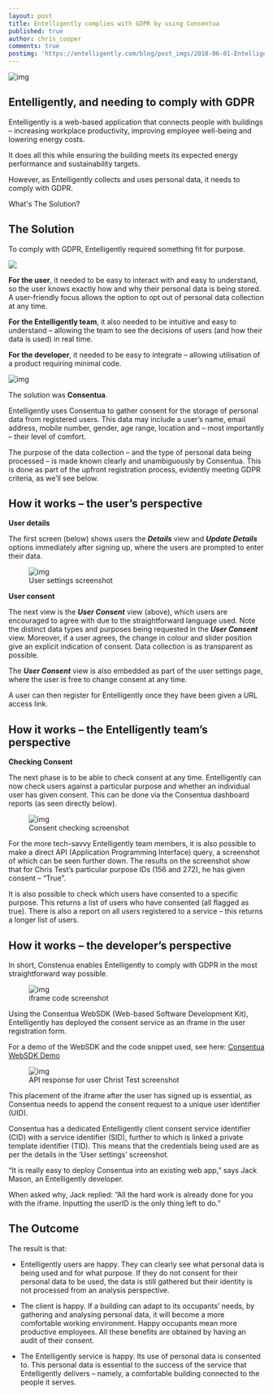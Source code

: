 ```yaml
---
layout: post
title: Entelligently complies with GDPR by using Consentua
published: true
author: chris_cooper
comments: true
postimg: 'https://entelligently.com/blog/post_imgs/2018-06-01-Entelligently-complies-with-GDPR-by-using-Consentua/en+con=gdpr.png'
---
```



<img class="img-center img-shadow" src="{{ site.baseurl }}/blog/post_imgs/2018-06-01-Entelligently-complies-with-GDPR-by-using-Consentua/en+con=gdpr.png" alt="img">

## Entelligently, and needing to comply with GDPR 


Entelligently is a web-based application that connects people with buildings – increasing workplace productivity, improving employee well-being and lowering energy costs.

It does all this while ensuring the building meets its expected energy performance and sustainability targets. 

However, as Entelligently collects and uses personal data, it needs to comply with GDPR. 
 
What's The Solution?

## The Solution

To comply with GDPR, Entelligently required something fit for purpose.

<img class="img-center" src="{{ site.baseurl }}/blog/post_imgs/2018-06-01-Entelligently-complies-with-GDPR-by-using-Consentua/entelligently-consentua.gif">
 
<b>For the user</b>, it needed to be easy to interact with and easy to understand, so the user knows exactly how and why their personal data is being stored. A user-friendly focus allows the option to opt out of personal data collection at any time.

<b>For the Entelligently team</b>, it also needed to be intuitive and easy to understand – allowing the team to see the decisions of users (and how their data is used) in real time.

<b>For the developer</b>, it needed to be easy to integrate – allowing utilisation of a product requiring minimal code.

<img class="img-right" src="{{ site.baseurl }}/blog/post_imgs/2018-06-01-Entelligently-complies-with-GDPR-by-using-Consentua/avatar-200x200.png" alt="img">

The solution was <b>Consentua</b>.


Entelligently uses Consentua to gather consent for the storage of personal data from registered users. This data may include a user’s name, email address, mobile number, gender, age range, location and – most importantly – their level of comfort.

The purpose of the data collection – and the type of personal data being processed – is made known clearly and unambiguously by Consentua. This is done as part of the upfront registration process, evidently meeting GDPR criteria, as we’ll see below. 

## How it works – the user’s perspective

<b>User details</b>

The first screen (below) shows users the <b>*Details*</b> view and <b>*Update Details*</b> options immediately after signing up, where the users are prompted to enter their data.

<figure>
<img class="img-center" src="{{ site.baseurl }}/blog/post_imgs/2018-06-01-Entelligently-complies-with-GDPR-by-using-Consentua/usersettings.png" alt="img">
<figcaption>User settings screenshot</figcaption>
</figure>
<b>User consent</b>

The next view is the <b>*User Consent*</b> view (above), which users are encouraged to agree with due to the straightforward language used. Note the distinct data types and purposes being requested in the <b>*User Consent*</b> view. Moreover, if a user agrees, the change in colour and slider position give an explicit indication of consent. Data collection is as transparent as possible.
 
The <b>*User Consent*</b> view is also embedded as part of the user settings page, where the user is free to change consent at any time.

A user can then register for Entelligently once they have been given a URL access link.

## How it works – the Entelligently team’s perspective

<b>Checking Consent</b>

The next phase is to be able to check consent at any time. Entelligently can now check users against a particular purpose and whether an individual user has given consent. This can be done via the Consentua dashboard reports (as seen directly below). 

<figure>
<img class="img-center" src="{{ site.baseurl }}/blog/post_imgs/2018-06-01-Entelligently-complies-with-GDPR-by-using-Consentua/Entelligently-report.png" alt="img">
<figcaption>Consent checking screenshot</figcaption>
</figure>

For the more tech-savvy Entelligently team members, it is also possible to make a direct API (Application Programming Interface) query, a screenshot of which can be seen further down. The results on the screenshot show that for Chris Test’s particular purpose IDs (156 and 272), he has given consent – “True”.

It is also possible to check which users have consented to a specific purpose. This returns a list of users who have consented (all flagged as true). There is also a report on all users registered to a service – this returns a longer list of users.

## How it works – the developer’s perspective

In short, Constenua enables Entelligently to comply with GDPR in the most straightforward way possible. 

<figure>
<img class="img-center" src="{{ site.baseurl }}/blog/post_imgs/2018-06-01-Entelligently-complies-with-GDPR-by-using-Consentua/iframe.png" alt="img">
<figcaption>iframe code screenshot</figcaption>
</figure>
Using the Consentua WebSDK (Web-based Software Development Kit), Entelligently has deployed the consent service as an iframe in the user registration form. 

For a demo of the WebSDK and the code snippet used, see here: <a href="https://consentua.com/demo">Consentua WebSDK Demo</a>


<figure class="img-right">
<img src="{{ site.baseurl }}/blog/post_imgs/2018-06-01-Entelligently-complies-with-GDPR-by-using-Consentua/res.png" alt="img">
<figcaption>API response for user Christ Test screenshot</figcaption>
</figure>

This placement of the iframe after the user has signed up is essential, as Consentua needs to append the consent request to a unique user identifier (UID).

Consentua has a dedicated Entelligently client consent service identifier (CID) with a service identifier (SID), further to which is linked a private template identifier (TID). This means that the credentials being used are as per the details in the ‘User settings’ screenshot.

“It is really easy to deploy Consentua into an existing web app,” says Jack Mason, an Entelligently developer.

When asked why, Jack replied: “All the hard work is already done for you with the iframe. Inputting the userID is the only thing left to do.”

## The Outcome

The result is that:

* Entelligently users are happy. They can clearly see what personal data is being used and for what purpose. If they do not consent for their personal data to be used, the data is still gathered but their identity is not processed from an analysis perspective.

* The client is happy. If a building can adapt to its occupants’ needs, by gathering and analysing personal data, it will become a more comfortable working environment. Happy occupants mean more productive employees. All these benefits are obtained by having an audit of their consent.

* The Entelligently service is happy. Its use of personal data is consented to. This personal data is essential to the success of the service that Entelligently delivers – namely, a comfortable building connected to the people it serves.
